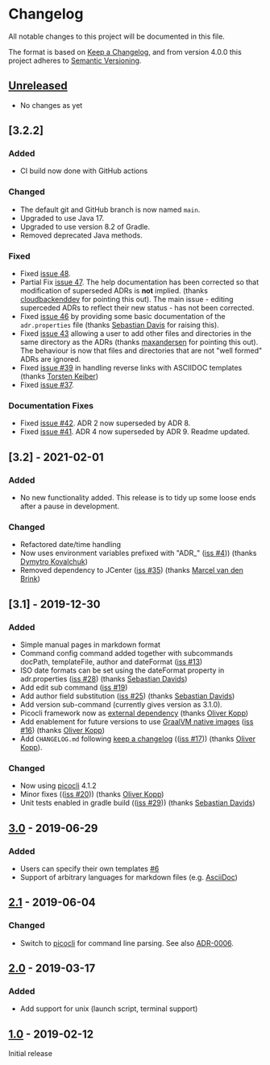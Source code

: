 # Changelog

All notable changes to this project will be documented in this file.

The format is based on [Keep a Changelog](https://keepachangelog.com/en/1.0.0/),
and from version 4.0.0 this project adheres to [Semantic Versioning](https://semver.org/spec/v2.0.0.html).

## [Unreleased]

* No changes as yet

## [3.2.2]

### Added
* CI build now done with GitHub actions

### Changed
* The default git and GitHub branch is now named `main`.
* Upgraded to use Java 17.
* Upgraded to use version 8.2 of Gradle.
* Removed deprecated Java methods.


### Fixed
* Fixed [issue 48](https://github.com/adoble/adr-j/issues/48).
* Partial Fix [issue 47](https://github.com/adoble/adr-j/issues/47). The help documentation has been corrected so that modification of superseded ADRs is **not** implied. (thanks [cloudbackenddev](https://github.com/cloudbackenddev) for pointing this out). The main issue - editing superceded ADRs to reflect their new status - has not been corrected.   
* Fixed [issue 46](https://github.com/adoble/adr-j/issues/46) by providing some basic documentation of the `adr.properties` file (thanks [Sebastian Davis](https://github.com/sdavids) for raising this).
* Fixed [issue 43](https://github.com/adoble/adr-j/issues/43) allowing a user to add other files and directories in the same directory as the ADRs (thanks [maxandersen](https://github.com/maxandersen) for pointing this out). The behaviour is now that files and directories that are not "well formed" ADRs are ignored.
* Fixed [issue #39](https://github.com/adoble/adr-j/issues/39) in handling reverse links with ASCIIDOC templates (thanks [Torsten Keiber](https://github.com/tkleiber))
* Fixed [issue #37](https://github.com/adoble/adr-j/issues/37).

### Documentation Fixes
* Fixed [issue #42](https://github.com/adoble/adr-j/issues/42). ADR 2 now superseded by ADR 8. 
* Fixed [issue #41](https://github.com/adoble/adr-j/issues/42). ADR 4 now superseded by ADR 9. Readme updated. 



## [3.2] - 2021-02-01

### Added

* No new functionality added. This release is to tidy up some loose ends after a pause in development.

### Changed
* Refactored date/time handling
* Now uses environment variables prefixed with "ADR_" ([iss #4](https://github.com/adoble/adr-j/issues/4)))  (thanks [Dymytro Kovalchuk](https://github.com/dimasmith))
* Removed dependency to JCenter ([iss #35](https://github.com/adoble/adr-j/issues/35))  (thanks [Marcel van den Brink](https://github.com/Leviter))




## [3.1] - 2019-12-30

### Added
- Simple manual pages in markdown format
- Command config command added together with subcommands docPath, templateFile, author and dateFormat ([iss #13](https://github.com/adoble/adr-j/issues/13))
- ISO date formats can be set using the dateFormat property in adr.properties ([iss #28](https://github.com/adoble/adr-j/issues/28)) (thanks [Sebastian Davids](https://github.com/sdavids))
- Add edit sub command ([iss #19](https://github.com/adoble/adr-j/issues/19))
- Add author field substitution ([iss #25](https://github.com/adoble/adr-j/issues/25)) (thanks [Sebastian Davids](https://github.com/sdavids))
- Add version sub-command (currently gives version as 3.1.0).
- Picocli framework now as [external dependency](https://picocli.info/#_add_as_external_dependency) (thanks [Oliver Kopp](https://github.com/koppor))
- Add enablement for future versions to use [GraalVM native images](https://www.graalvm.org/docs/reference-manual/aot-compilation/) ([iss #16](https://github.com/adoble/adr-j/issues/16)) (thanks [Oliver Kopp](https://github.com/koppor))
- Add `CHANGELOG.md` following [keep a changelog](https://keepachangelog.com/en/1.0.0/) (([iss #17](https://github.com/adoble/adr-j/issues/17)))  (thanks [Oliver Kopp](https://github.com/koppor)).

### Changed
- Now using [picocli](https://picocli.info/) 4.1.2
- Minor fixes (([iss #20](https://github.com/adoble/adr-j/issues/20))) (thanks [Oliver Kopp](https://github.com/koppor))
- Unit tests enabled in gradle build (([iss #29](https://github.com/adoble/adr-j/issues/29))) (thanks [Sebastian Davids](https://github.com/sdavids))

## [3.0] - 2019-06-29

### Added

- Users can specify their own templates [#6](https://github.com/adoble/adr-j/issues/6)
- Support of arbitrary languages for markdown files (e.g. [AsciiDoc](http://asciidoc.org/))

## [2.1] - 2019-06-04

### Changed

- Switch to [picocli](https://picocli.info/) for command line parsing. See also [ADR-0006](https://github.com/adoble/adr-j/blob/master/doc/adr/0006-use-command-line-processing-package.md).

## [2.0] - 2019-03-17

### Added

- Add support for unix (launch script, terminal support)

## [1.0] - 2019-02-12

Initial release

[Unreleased]: https://github.com/adoble/adr-j/compare/v3.0...master
[3.0]: https://github.com/adoble/adr-j/compare/v2.1...v3.0
[2.1]: https://github.com/adoble/adr-j/compare/v2.0...v2.1
[2.0]: https://github.com/adoble/adr-j/compare/v1.0...v2.0
[1.0]: https://github.com/adoble/adr-j/releases/tag/v1.0
